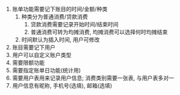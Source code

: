1. 账单功能需要记下账目的时间/金额/种类
   1. 种类分为普通消费/贷款消费
      1. 贷款消费需要记录开始时间/结束时间
      2. 普通消费可转为均摊消费, 均摊消费可以选择何时均摊结束
   2. 时间默认为插入时间, 用户可修改
2. 账目需要记下用户
3. 用户可以自定义账户类型
4. 需要限额功能
5. 需要指定账单日功能(统计用)
6. 需要用户表用来记录用户信息; 消费类别需要一张表, 与用户表多对一
7. 用户信息有昵称, 手机号(选填), 邮箱(选填)